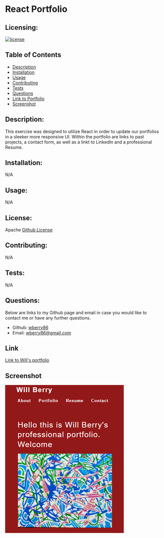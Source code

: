 # React Portfolio


  ## Licensing:
  [![license](https://img.shields.io/badge/license-Apache-blue)](https://shields.io)
  ## Table of Contents 
  - [Description](#description)
  - [Installation](#installation)
  - [Usage](#usage)
  - [Contributing](#contributing)
  - [Tests](#tests)
  - [Questions](#questions)
  - [Link to Portfolio](#link)
  - [Screenshot](#screenshot)
  ## Description:
  This exercise was designed to utilize React in order to update our portfolios in a sleeker more responsive UI.  Within the portfolio are links to past projects, a contact form, as well as a linkt to LinkedIn and a professional Resume.
  ## Installation:
  N/A
  ## Usage:
  N/A
  ## License:
  Apache
  [Github License](Apache)
  ## Contributing:
  N/A
  ## Tests:
  N/A
  ## Questions:
  Below are links to my Github page and email in case you would like to contact me or have any further questions.

  - Github: [wberry86](https://github.com/wberry86)
  - Email: wberry86@gmail.com

  ## Link
  [Link to Will's portfolio](https://fast-basin-56283.herokuapp.com/)

  ## Screenshot
  ![Portfolio screenshot](https://github.com/wberry86/react-portfolio/blob/main/src/assets/project/images/portfolio.PNG)



